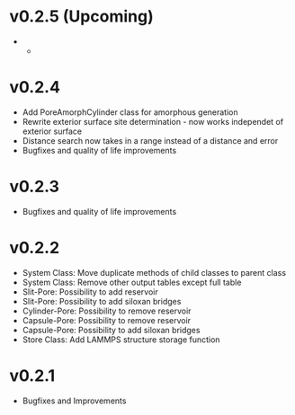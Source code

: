 # v0.2.5 (Upcoming)
* -

# v0.2.4
* Add PoreAmorphCylinder class for amorphous generation
* Rewrite exterior surface site determination - now works independet of exterior surface
* Distance search now takes in a range instead of a distance and error
* Bugfixes and quality of life improvements

# v0.2.3
* Bugfixes and quality of life improvements

# v0.2.2
* System Class: Move duplicate methods of child classes to parent class
* System Class: Remove other output tables except full table
* Slit-Pore: Possibility to add reservoir
* Slit-Pore: Possibility to add siloxan bridges
* Cylinder-Pore: Possibility to remove reservoir
* Capsule-Pore: Possibility to remove reservoir
* Capsule-Pore: Possibility to add siloxan bridges
* Store Class: Add LAMMPS structure storage function

# v0.2.1
* Bugfixes and Improvements
